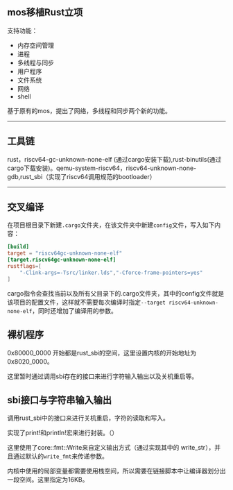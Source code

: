 ## mos移植Rust立项

支持功能：

- 内存空间管理
- 进程
- 多线程与同步
- 用户程序
- 文件系统
- 网络
- shell

基于原有的mos，提出了网络，多线程和同步两个新的功能。

---

## 工具链

rust，riscv64-gc-unknown-none-elf (通过cargo安装下载),rust-binutils(通过cargo下载安装)。qemu-system-riscv64，riscv64-unknown-none-gdb,rust_sbi（实现了riscv64调用规范的bootloader）

---

## 交叉编译

在项目根目录下新建`.cargo`文件夹，在该文件夹中新建`config`文件，写入如下内容：
```toml
[build]
target = "riscv64gc-unknown-none-elf"
[target.riscv64gc-unknown-none-elf]
rustflags=[
	"-Clink-args=-Tsrc/linker.lds","-Cforce-frame-pointers=yes"
]
```

cargo指令会查找当前以及所有父目录下的.cargo文件夹，其中的config文件就是该项目的配置文件，这样就不需要每次编译时指定`--target riscv64-unknown-none-elf`，同时还增加了编译用的参数。

## 裸机程序

0x80000_0000 开始都是rust_sbi的空间，这里设置内核的开始地址为0x8020_0000。



这里暂时通过调用sbi存在的接口来进行字符输入输出以及关机重启等。

## sbi接口与字符串输入输出

调用rust_sbi中的接口来进行关机重启，字符的读取和写入。

实现了print!和println!宏来进行封装。（）

这里使用了core::fmt::Write来自定义输出方式（通过实现其中的 write_str），并且通过默认的`write_fmt`来传递参数。

内核中使用的局部变量都需要使用栈空间，所以需要在链接脚本中让编译器划分出一段空间。这里指定为16KB。











